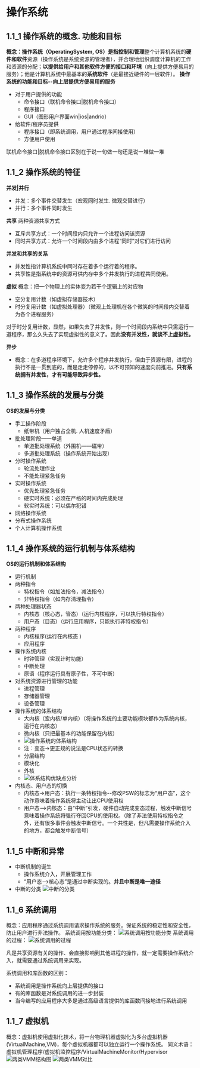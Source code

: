 # 操作系统
## 1.1_1 操作系统的概念. 功能和目标
**概念：**操作系统（OperatingSystem, OS）是指控制和**管理**整个计算机系统的**硬件和软件**资源（操作系统是系统资源的管理者），并合理地组织调度计算机的工作和资源的分配；**以提供给用户和其他软件方便的接口和环境**（向上提供方便易用的服务）；他是计算机系统中最基本的**系统软件**（是最接近硬件的一层软件）。
**操作系统的功能和目标--向上层提供方便易用的服务**
* 对于用户提供的功能
    * 命令接口（联机命令接口|脱机命令接口）
    * 程序接口
    * GUI（图形用户界面win|ios|andrio）
* 给软件/程序员提供
    * 程序接口（即系统调用，用户通过程序间接使用）
    * 方便用户使用

联机命令接口|脱机命令接口区别在于说一句做一句还是说一堆做一堆


## 1.1_2 操作系统的特征
**并发|并行**
* 并发：多个事件交替发生（宏观同时发生. 微观交替进行）
* 并行：多个事件同时发生

**共享**
两种资源共享方式
* 互斥共享方式：一个时间段内只允许一个进程访问该资源
* 同时共享方式：允许一个时间段内由多个进程“同时”对它们进行访问

**并发和共享的关系**
* 并发性指计算机系统中同时存在着多个运行着的程序。
* 共享性是指系统中的资源可供内存中多个并发执行的进程共同使用。

**虚拟**
概念：把一个物理上的实体变为若干个逻辑上的对应物
* 空分复用计数（如虚拟存储器技术）
* 时分复用计数（如虚拟处理器）（微观上处理机在各个微笑的时间段内交替着为各个进程服务）

对于时分复用计数，显然，如果失去了并发性，则一个时间段内系统中只需运行一道程序，那么久失去了实现虚拟性的意义了。因此**没有并发性，就谈不上虚拟性。**

**异步**
* 概念：在多道程序环境下，允许多个程序并发执行，但由于资源有限，进程的执行不是一贯到底的，而是走走停停的，以不可预知的速度向前推进。**只有系统拥有并发性，才有可能导致异步性。**

## 1.1_3 操作系统的发展与分类
**OS的发展与分类**
* 手工操作阶段
    * 纸带机（用户独占全机. 人机速度矛盾）
* 批处理阶段——单道
    * 单道批处理系统（外围机——磁带）
    * 多道批处理系统（操作系统开始出现）
* 分时操作系统
    * 轮流处理作业
    * 不能处理紧急任务
* 实时操作系统
    * 优先处理紧急任务
    * 硬实时系统：必须在严格的时间内完成处理
    * 软实时系统：可以偶尔犯错
* 网络操作系统
* 分布式操作系统
* 个人计算机操作系统

## 1.1_4 操作系统的运行机制与体系结构
**OS的运行机制和体系结构**
* 运行机制
* 两种指令
    * 特权指令（如加法指令，减法指令）
    * 非特权指令（如内存清理指令）
* 两种处理器状态
    * 内核态（核心态，管态）（运行内核程序，可以执行特权指令）
    * 用户态（目态）（运行应用程序，只能执行非特权指令）
* 两种程序
    * 内核程序(运行在内核态 )
    * 应用程序
* 操作系统内核
    * 时钟管理（实现计时功能）
    * 中断处理
    * 原语（程序运行具有原子性，不可中断）
* 对系统资源进行管理的功能
    * 进程管理
    * 存储器管理
    * 设备管理
* 操作系统的体系结构
    * 大内核（宏内核/单内核）（将操作系统的主要功能模块都作为系统内核，运行在内核态）
    * 微内核（只把最基本的功能保留在内核）
    * ![操作系统的体系结构](操作系统的体系结构.png)
    * 注：变态->更正规的说法是CPU状态的转换
    * 分层结构
    * 模块化
    * 外核
    * ![体系结构优缺点分析](体系结构优缺点分析.png)
* 内核态、用户态的切换
    * 内核态->用户态：执行一条特权指令--修改PSW的标志为“用户态”，这个动作意味着操作系统将主动让出CPU使用权
    * 用户态—>内核态：由“中断”引发，硬件自动完成变态过程，触发中断信号意味着操作系统将强行夺回CPU的使用权。（除了非法使用特权指令之外，还有很多事件会触发中断信号。一个共性是，但凡需要操作系统介入的地方，都会触发中断信号）

## 1.1_5 中断和异常
* 中断机制的诞生
    * 操作系统介入，开展管理工作
    * “用户态—>核心态”是通过中断实现的。**并且中断是唯一途径**
* 中断的分类
![中断的分类](中断的分类.png)

## 1.1_6 系统调用
概念：应用程序通过系统调用请求操作系统的服务。保证系统的稳定性和安全性，防止用户进行非法操作。
系统调用按功能分类：
![系统调用按功能分类](系统调用功能分类.png)
系统调用的过程：
![系统调用的过程](系统调用的过程.png)

凡是共享资源有关的操作、会直接影响到其他进程的操作，就一定需要操作系统介入，就需要通过系统调用来实现。

系统调用和库函数的区别：
* 系统调用是操作系统向上层提供的接口
* 有的库函数是对系统调用的进一步封装
* 当今编写的应用程序大多是通过高级语言提供的库函数间接地进行系统调用

## 1.1_7 虚拟机
概念：虚拟机使用虚拟化技术，将一台物理机器虚拟化为多台虚拟机器(VirtualMachine,VM)，每个虚拟机器都可以独立运行一个操作系统。
同义术语：虚拟机管理程序/虚拟机监控程序/VirtualMachineMonitor/Hypervisor
![两类VMM结构图](两类VMM结构图.png)
![两类VMM对比](两类VMM对比.png)

